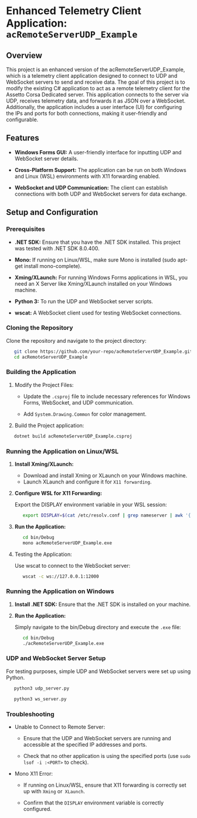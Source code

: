 # Enhanced Telemetry Client Application: `acRemoteServerUDP_Example`

## Overview

This project is an enhanced version of the acRemoteServerUDP_Example, which is a telemetry client application designed to connect to UDP and WebSocket servers to send and receive data. The goal of this project is to modify the existing C# application to act as a remote telemetry client for the Assetto Corsa Dedicated server. This application connects to the server via UDP, receives telemetry data, and forwards it as JSON over a WebSocket. Additionally, the application includes a user interface (UI) for configuring the IPs and ports for both connections, making it user-friendly and configurable.

## Features

* **Windows Forms GUI:** A user-friendly interface for inputting UDP and WebSocket server details.

* **Cross-Platform Support:** The application can be run on both Windows and Linux (WSL) environments with X11 forwarding enabled.

* **WebSocket and UDP Communication:** The client can establish connections with both UDP and WebSocket servers for data exchange.

## Setup and Configuration

### Prerequisites

* **.NET SDK:** Ensure that you have the .NET SDK installed. This project was tested with .NET SDK 8.0.400.

* **Mono:** If running on Linux/WSL, make sure Mono is installed (sudo apt-get install mono-complete).

* **Xming/XLaunch:** For running Windows Forms applications in WSL, you need an X Server like Xming/XLaunch installed on your Windows machine.

* **Python 3:** To run the UDP and WebSocket server scripts.

* **wscat:** A WebSocket client used for testing WebSocket connections.

### Cloning the Repository

Clone the repository and navigate to the project directory:

```bash
   git clone https://github.com/your-repo/acRemoteServerUDP_Example.git
   cd acRemoteServerUDP_Example
```

### Building the Application

1. Modify the Project Files:

   * Update the `.csproj` file to include necessary references for Windows Forms, WebSocket, and UDP communication.
  
   * Add `System.Drawing.Common` for color management.

2. Build the Project application:

```bash
   dotnet build acRemoteServerUDP_Example.csproj
```

### Running the Application on Linux/WSL

1. **Install Xming/XLaunch:**

   * Download and install Xming or XLaunch on your Windows machine.
   * Launch XLaunch and configure it for `X11 forwarding`.

2. **Configure WSL for X11 Forwarding:**

   Export the DISPLAY environment variable in your WSL session:

   ```bash
      export DISPLAY=$(cat /etc/resolv.conf | grep nameserver | awk '{print $2}'):0.0
   ```

3. **Run the Application:**

   ```bash
      cd bin/Debug
      mono acRemoteServerUDP_Example.exe
   ```

4. Testing the Application:

   Use wscat to connect to the WebSocket server:

   ```bash
      wscat -c ws://127.0.0.1:12000
   ```

### Running the Application on Windows

1. **Install .NET SDK:** Ensure that the .NET SDK is installed on your machine.

2. **Run the Application:**

   Simply navigate to the bin/Debug directory and execute the `.exe` file:

   ```bash
      cd bin/Debug
      ./acRemoteServerUDP_Example.exe
   ```

### UDP and WebSocket Server Setup

For testing purposes, simple UDP and WebSocket servers were set up using Python.

```bash
   python3 udp_server.py
```

```bash
   python3 ws_server.py
```

### Troubleshooting

* Unable to Connect to Remote Server:
   * Ensure that the UDP and WebSocket servers are running and accessible at the specified IP addresses and ports.
  
   * Check that no other application is using the specified ports (use `sudo lsof -i :<PORT>` to check).

* Mono X11 Error:
   * If running on Linux/WSL, ensure that X11 forwarding is correctly set up with `Xming` or` XLaunch`.
  
   * Confirm that the `DISPLAY` environment variable is correctly configured.
  
